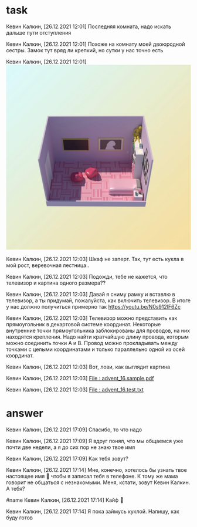 # task

Кевин Калкин, [26.12.2021 12:01]
Последняя комната, надо искать дальше пути отступления

Кевин Калкин, [26.12.2021 12:01]
Похоже на комнату моей двоюродной сестры. Замок тут вряд ли крепкий, но сутки у нас точно есть

Кевин Калкин, [26.12.2021 12:01]
![ Photo ](doc/photo_2021-12-29_14-01-27.jpg)

Кевин Калкин, [26.12.2021 12:03]
Шкаф не заперт. Так, тут есть кукла в мой рост, веревочная лестница..

Кевин Калкин, [26.12.2021 12:03]
Подожди, тебе не кажется, что телевизор и картина одного размера??

Кевин Калкин, [26.12.2021 12:03]
Давай я сниму рамку и вставлю в телевизор, а ты придумай, пожалуйста, как включить телевизор. В итоге у нас должно получиться примерно так
https://youtu.be/N0s912lF6Zc

Кевин Калкин, [26.12.2021 12:03]
Телевизор можно представить как прямоугольник в декартовой системе координат. Некоторые внутренние точки прямоугольника заблокированы для проводов, на них находятся крепления.
Надо найти кратчайшую длину провода, которым можно соединить точки А и B. Провод можно прокладывать между точками с целыми координатами и только параллельно одной из осей координат.

Кевин Калкин, [26.12.2021 12:03]
Вот, лови, как выглядит картина

Кевин Калкин, [26.12.2021 12:03]
[ File : advent_16.sample.pdf ](doc/advent_16.sample.pdf)

Кевин Калкин, [26.12.2021 12:03]
[ File : advent_16.test.txt ](advent_16.test.txt)

# answer

Кевин Калкин, [26.12.2021 17:09]
Спасибо, то что надо

Кевин Калкин, [26.12.2021 17:09]
Я вдруг понял, что мы общаемся уже почти две недели, а я до сих пор не знаю твое имя

Кевин Калкин, [26.12.2021 17:09]
Как тебя зовут?

Кевин Калкин, [26.12.2021 17:14]
Мне, конечно, хотелось бы узнать твое настоящее имя 🙂 чтобы я записал тебя в телефоне. К тому же мама говорит не общаться с незнакомыми. Меня, кстати, зовут Кевин Калкин. А тебя?

#name 
Кевин Калкин, [26.12.2021 17:14]
Кайф 🙂

Кевин Калкин, [26.12.2021 17:14]
Я  пока займусь куклой. Напишу, как буду готов